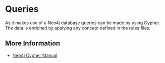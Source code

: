 # Queries

As it makes use of a Neo4j database queries can be made by using Cypher. The data is enriched by applying any concept defined in the rules files.

## More Information

* [Neo4j Cypher Manual](https://neo4j.com/docs/cypher-manual/current/)

